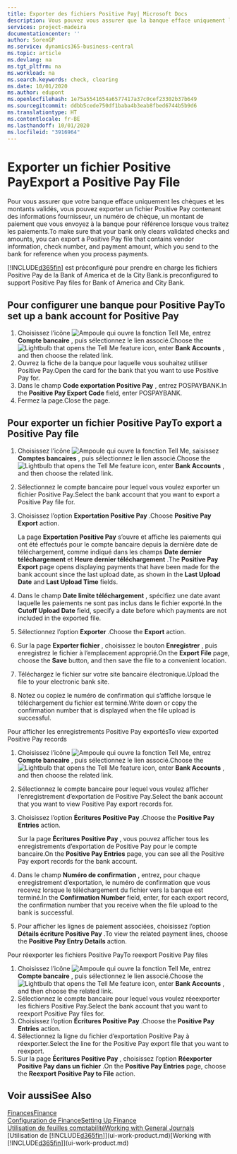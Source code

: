 ```yaml
---
title: Exporter des fichiers Positive Pay| Microsoft Docs
description: Vous pouvez vous assurer que la banque efface uniquement les chèques et les montants validés en exportant un fichier Positive Pay contenant des informations de paiement et fournisseur.
services: project-madeira
documentationcenter: ''
author: SorenGP
ms.service: dynamics365-business-central
ms.topic: article
ms.devlang: na
ms.tgt_pltfrm: na
ms.workload: na
ms.search.keywords: check, clearing
ms.date: 10/01/2020
ms.author: edupont
ms.openlocfilehash: 1e75a5541654a6577417a37c0cef23302b37b649
ms.sourcegitcommit: ddbb5cede750df1baba4b3eab8fbed6744b5b9d6
ms.translationtype: HT
ms.contentlocale: fr-BE
ms.lasthandoff: 10/01/2020
ms.locfileid: "3916964"
---
```

# <a name="export-a-positive-pay-file"></a><span data-ttu-id="164bd-103">Exporter un fichier Positive Pay</span><span class="sxs-lookup"><span data-stu-id="164bd-103">Export a Positive Pay File</span></span>
<span data-ttu-id="164bd-104">Pour vous assurer que votre banque efface uniquement les chèques et les montants validés, vous pouvez exporter un fichier Positive Pay contenant des informations fournisseur, un numéro de chèque, un montant de paiement que vous envoyez à la banque pour référence lorsque vous traitez les paiements.</span><span class="sxs-lookup"><span data-stu-id="164bd-104">To make sure that your bank only clears validated checks and amounts, you can export a Positive Pay file that contains vendor information, check number, and payment amount, which you send to the bank for reference when you process payments.</span></span>

[!INCLUDE[d365fin](includes/d365fin_md.md)] <span data-ttu-id="164bd-105">est préconfiguré pour prendre en charge les fichiers Positive Pay de la Bank of America et de la City Bank.</span><span class="sxs-lookup"><span data-stu-id="164bd-105">is preconfigured to support Positive Pay files for Bank of America and City Bank.</span></span>

## <a name="to-set-up-a-bank-account-for-positive-pay"></a><span data-ttu-id="164bd-106">Pour configurer une banque pour Positive Pay</span><span class="sxs-lookup"><span data-stu-id="164bd-106">To set up a bank account for Positive Pay</span></span>
1. <span data-ttu-id="164bd-107">Choisissez l’icône ![Ampoule qui ouvre la fonction Tell Me](media/ui-search/search_small.png "Dites-moi ce que vous voulez faire"), entrez **Compte bancaire** , puis sélectionnez le lien associé.</span><span class="sxs-lookup"><span data-stu-id="164bd-107">Choose the ![Lightbulb that opens the Tell Me feature](media/ui-search/search_small.png "Tell me what you want to do") icon, enter **Bank Accounts** , and then choose the related link.</span></span>
2. <span data-ttu-id="164bd-108">Ouvrez la fiche de la banque pour laquelle vous souhaitez utiliser Positive Pay.</span><span class="sxs-lookup"><span data-stu-id="164bd-108">Open the card for the bank that you want to use Positive Pay for.</span></span>
3. <span data-ttu-id="164bd-109">Dans le champ **Code exportation Positive Pay** , entrez POSPAYBANK.</span><span class="sxs-lookup"><span data-stu-id="164bd-109">In the **Positive Pay Export Code** field, enter POSPAYBANK.</span></span>
4. <span data-ttu-id="164bd-110">Fermez la page.</span><span class="sxs-lookup"><span data-stu-id="164bd-110">Close the page.</span></span>

## <a name="to-export-a-positive-pay-file"></a><span data-ttu-id="164bd-111">Pour exporter un fichier Positive Pay</span><span class="sxs-lookup"><span data-stu-id="164bd-111">To export a Positive Pay file</span></span>
1. <span data-ttu-id="164bd-112">Choisissez l’icône ![Ampoule qui ouvre la fonction Tell Me](media/ui-search/search_small.png "Dites-moi ce que vous voulez faire"), saisissez **Comptes bancaires** , puis sélectionnez le lien associé.</span><span class="sxs-lookup"><span data-stu-id="164bd-112">Choose the ![Lightbulb that opens the Tell Me feature](media/ui-search/search_small.png "Tell me what you want to do") icon, enter **Bank Accounts** , and then choose the related link.</span></span>
2. <span data-ttu-id="164bd-113">Sélectionnez le compte bancaire pour lequel vous voulez exporter un fichier Positive Pay.</span><span class="sxs-lookup"><span data-stu-id="164bd-113">Select the bank account that you want to export a Positive Pay file for.</span></span>
3. <span data-ttu-id="164bd-114">Choisissez l’option **Exportation Positive Pay** .</span><span class="sxs-lookup"><span data-stu-id="164bd-114">Choose **Positive Pay Export** action.</span></span>

    <span data-ttu-id="164bd-115">La page **Exportation Positive Pay** s’ouvre et affiche les paiements qui ont été effectués pour le compte bancaire depuis la dernière date de téléchargement, comme indiqué dans les champs **Date dernier téléchargement** et **Heure dernier téléchargement** .</span><span class="sxs-lookup"><span data-stu-id="164bd-115">The **Positive Pay Export** page opens displaying payments that have been made for the bank account since the last upload date, as shown in the **Last Upload Date** and **Last Upload Time** fields.</span></span>
4. <span data-ttu-id="164bd-116">Dans le champ **Date limite téléchargement** , spécifiez une date avant laquelle les paiements ne sont pas inclus dans le fichier exporté.</span><span class="sxs-lookup"><span data-stu-id="164bd-116">In the **Cutoff Upload Date** field, specify a date before which payments are not included in the exported file.</span></span>
5. <span data-ttu-id="164bd-117">Sélectionnez l’option **Exporter** .</span><span class="sxs-lookup"><span data-stu-id="164bd-117">Choose the **Export** action.</span></span>
6. <span data-ttu-id="164bd-118">Sur la page **Exporter fichier** , choisissez le bouton **Enregistrer** , puis enregistrez le fichier à l’emplacement approprié.</span><span class="sxs-lookup"><span data-stu-id="164bd-118">On the **Export File** page, choose the **Save** button, and then save the file to a convenient location.</span></span>
7. <span data-ttu-id="164bd-119">Téléchargez le fichier sur votre site bancaire électronique.</span><span class="sxs-lookup"><span data-stu-id="164bd-119">Upload the file to your electronic bank site.</span></span>
8. <span data-ttu-id="164bd-120">Notez ou copiez le numéro de confirmation qui s’affiche lorsque le téléchargement du fichier est terminé.</span><span class="sxs-lookup"><span data-stu-id="164bd-120">Write down or copy the confirmation number that is displayed when the file upload is successful.</span></span>

<span data-ttu-id="164bd-121">Pour afficher les enregistrements Positive Pay exportés</span><span class="sxs-lookup"><span data-stu-id="164bd-121">To view exported Positive Pay records</span></span>

1. <span data-ttu-id="164bd-122">Choisissez l’icône ![Ampoule qui ouvre la fonction Tell Me](media/ui-search/search_small.png "Dites-moi ce que vous voulez faire"), entrez **Compte bancaire** , puis sélectionnez le lien associé.</span><span class="sxs-lookup"><span data-stu-id="164bd-122">Choose the ![Lightbulb that opens the Tell Me feature](media/ui-search/search_small.png "Tell me what you want to do") icon, enter **Bank Accounts** , and then choose the related link.</span></span>
2. <span data-ttu-id="164bd-123">Sélectionnez le compte bancaire pour lequel vous voulez afficher l’enregistrement d’exportation de Positive Pay.</span><span class="sxs-lookup"><span data-stu-id="164bd-123">Select the bank account that you want to view Positive Pay export records for.</span></span>
3. <span data-ttu-id="164bd-124">Choisissez l’option **Écritures Positive Pay** .</span><span class="sxs-lookup"><span data-stu-id="164bd-124">Choose the **Positive Pay Entries** action.</span></span>

    <span data-ttu-id="164bd-125">Sur la page **Écritures Positive Pay** , vous pouvez afficher tous les enregistrements d’exportation de Positive Pay pour le compte bancaire.</span><span class="sxs-lookup"><span data-stu-id="164bd-125">On the **Positive Pay Entries** page, you can see all the Positive Pay export records for the bank account.</span></span>
4. <span data-ttu-id="164bd-126">Dans le champ **Numéro de confirmation** , entrez, pour chaque enregistrement d’exportation, le numéro de confirmation que vous recevez lorsque le téléchargement du fichier vers la banque est terminé.</span><span class="sxs-lookup"><span data-stu-id="164bd-126">In the **Confirmation Number** field, enter, for each export record, the confirmation number that you receive when the file upload to the bank is successful.</span></span>
5. <span data-ttu-id="164bd-127">Pour afficher les lignes de paiement associées, choisissez l’option **Détails écriture Positive Pay** .</span><span class="sxs-lookup"><span data-stu-id="164bd-127">To view the related payment lines, choose the **Positive Pay Entry Details** action.</span></span>

<span data-ttu-id="164bd-128">Pour réexporter les fichiers Positive Pay</span><span class="sxs-lookup"><span data-stu-id="164bd-128">To reexport Positive Pay files</span></span>

1. <span data-ttu-id="164bd-129">Choisissez l’icône ![Ampoule qui ouvre la fonction Tell Me](media/ui-search/search_small.png "Dites-moi ce que vous voulez faire"), entrez **Compte bancaire** , puis sélectionnez le lien associé.</span><span class="sxs-lookup"><span data-stu-id="164bd-129">Choose the ![Lightbulb that opens the Tell Me feature](media/ui-search/search_small.png "Tell me what you want to do") icon, enter **Bank Accounts** , and then choose the related link.</span></span>
2. <span data-ttu-id="164bd-130">Sélectionnez le compte bancaire pour lequel vous voulez réeexporter les fichiers Positive Pay.</span><span class="sxs-lookup"><span data-stu-id="164bd-130">Select the bank account that you want to reexport Positive Pay files for.</span></span>
3. <span data-ttu-id="164bd-131">Choisissez l’option **Écritures Positive Pay** .</span><span class="sxs-lookup"><span data-stu-id="164bd-131">Choose the **Positive Pay Entries** action.</span></span>
4. <span data-ttu-id="164bd-132">Sélectionnez la ligne du fichier d’exportation Positive Pay à réexporter.</span><span class="sxs-lookup"><span data-stu-id="164bd-132">Select the line for the Positive Pay export file that you want to reexport.</span></span>
5. <span data-ttu-id="164bd-133">Sur la page **Écritures Positive Pay** , choisissez l’option **Réexporter Positive Pay dans un fichier** .</span><span class="sxs-lookup"><span data-stu-id="164bd-133">On the **Positive Pay Entries** page, choose the **Reexport Positive Pay to File** action.</span></span>

## <a name="see-also"></a><span data-ttu-id="164bd-134">Voir aussi</span><span class="sxs-lookup"><span data-stu-id="164bd-134">See Also</span></span>
[<span data-ttu-id="164bd-135">Finances</span><span class="sxs-lookup"><span data-stu-id="164bd-135">Finance</span></span>](finance.md)  
[<span data-ttu-id="164bd-136">Configuration de Finance</span><span class="sxs-lookup"><span data-stu-id="164bd-136">Setting Up Finance</span></span>](finance-setup-finance.md)  
[<span data-ttu-id="164bd-137">Utilisation de feuilles comptabilité</span><span class="sxs-lookup"><span data-stu-id="164bd-137">Working with General Journals</span></span>](ui-work-general-journals.md)  
<span data-ttu-id="164bd-138">[Utilisation de [!INCLUDE[d365fin](includes/d365fin_md.md)]](ui-work-product.md)</span><span class="sxs-lookup"><span data-stu-id="164bd-138">[Working with [!INCLUDE[d365fin](includes/d365fin_md.md)]](ui-work-product.md)</span></span>
